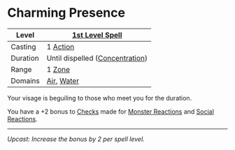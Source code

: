 # Charming Presence

| Level    | [1st Level Spell](1st%20Level%20Spells.md)                                   |
| -------- | ---------------------------------------------------------------------------- |
| Casting  | 1 [Action](../../../../Game%20Procedures/Core%20Procedures/Action.md)        |
| Duration | Until dispelled ([Concentration](../../Concentration.md))                    |
| Range    | 1 [Zone](../../../../Game%20Procedures/Core%20Procedures/Zone.md)            |
| Domains  | [Air](../../Spell%20Domains/Air.md), [Water](../../Spell%20Domains/Water.md) |

Your visage is beguiling to those who meet you for the duration.

You have a +2 bonus to [Checks](../../../../Game%20Procedures/Core%20Procedures/Check.md) made for [Monster Reactions](../../../../Game%20Procedures/Social%20Procedures/Monster%20Reactions.md) and [Social Reactions](../../../../Game%20Procedures/Social%20Procedures/Social%20Reactions.md).

---
*Upcast: Increase the bonus by 2 per spell level.*
